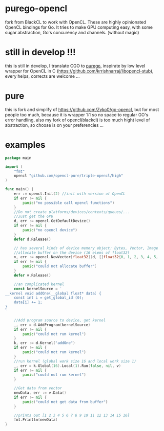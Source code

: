 # purego-opencl

fork from BlackCL to work with OpenCL. These are highly opinionated OpenCL bindings for Go. It tries to make GPU computing easy, with some sugar abstraction, Go's concurency and channels. (without magic)

# still in develop !!!
this is still in develop, I translate CGO to [purego](https://github.com/ebitengine/purego), inspirate by low level wrapper for OpenCL in C (https://github.com/krrishnarraj/libopencl-stub), every helps, corrects are welcome ...
# pure
this is fork and simplify of https://github.com/Zyko0/go-opencl, but for most people too much, because it is wrapper 1:1 so no space to regular GO's error handling, also my fork of opencl(blackcl) is too much hight level of abstraction, so choose is on your preferencies ...

# examples

```go
package main

import (
	"fmt"
	opencl "github.com/opencl-pure/triple-opencl/high"
)

func main() {
	err := opencl.Init(2) //init with version of OpenCL
	if err != nil {
		panic("no possible call opencl functions")
	}
	//Do not create platforms/devices/contexts/queues/...
	//Just get the GPU
	d, err := opencl.GetDefaultDevice()
	if err != nil {
		panic("no opencl device")
	}
	defer d.Release()

	// has several kinds of device memory object: Bytes, Vector, Image
	//allocate buffer on the device (16 elems of float32)
	v, err := opencl.NewVector[float32](d, []float32{0, 1, 2, 3, 4, 5, 6, 7, 8, 9, 10, 11, 12, 13, 14, 15})
	if err != nil {
		panic("could not allocate buffer")
	}
	defer v.Release()

	//an complicated kernel
	const kernelSource = `
__kernel void addOne(__global float* data) {
	const int i = get_global_id (0);
	data[i] += 1;
}
`

	//Add program source to device, get kernel
	_, err = d.AddProgram(kernelSource)
	if err != nil {
		panic("could not run kernel")
	}
	k, err := d.Kernel("addOne")
	if err != nil {
		panic("could not run kernel")
	}
	//run kernel (global work size 16 and local work size 1)
	_, err = k.Global(16).Local(1).Run(false, nil, v)
	if err != nil {
		panic("could not run kernel")
	}

	//Get data from vector
	newData, err := v.Data()
	if err != nil {
		panic("could not get data from buffer")
	}

	//prints out [1 2 3 4 5 6 7 8 9 10 11 12 13 14 15 16]
	fmt.Println(newData)
}
```
